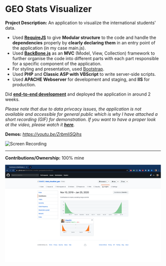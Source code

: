 # GEO Stats Visualizer

**Project Description:** An application to visualize the international students' data.
* Used **[RequireJS](https://requirejs.org/)** to give **Modular structure** to the code and handle the **dependencies** properly by **clearly declaring them** in an entry point of the application (in my case main.js).
* Used **[BackBone.js](https://backbonejs.org/#)** as an **MVC** (Model, View, Collection) framework to further organise the code into different parts with each part responsible for a specific component of the application.
* For styling and presentation, used [Bootstrap](https://getbootstrap.com/).
* Used **PHP** and **Classic ASP with VBScript** to write server-side scripts.
* Used **APACHE Webserver** for development and staging, and **IIS** for production.

Did **[end-to-end development](http://www.rapidsofttechnologies.com/end-to-end-website-development.php)** and deployed the application in around 2 weeks.

*Please note that due to data privcacy issues, the application is not available and accessible for general public which is why I have attached a short recording (GIF) for demonstration. If you want to have a proper look at the video, please watch it **[here](https://youtu.be/ZrbmliSQjhs)**.*

**Demos:** *https://youtu.be/ZrbmliSQjhs*

![Screen Recording](https://github.com/Ebbi53/past_projects_demos/blob/master/%209.%20Stats%20Visualizer/Screen%20Recording%202020-03-11%20at%205.51.48%20AM-Updated.gif)

---

**Contributions/Ownership:** 100% mine

![Screen Capture](https://github.com/Ebbi53/past_projects_demos/blob/master/%209.%20Stats%20Visualizer/Screenshot%202020-01-25%20at%201.49.25%20AM.png)
